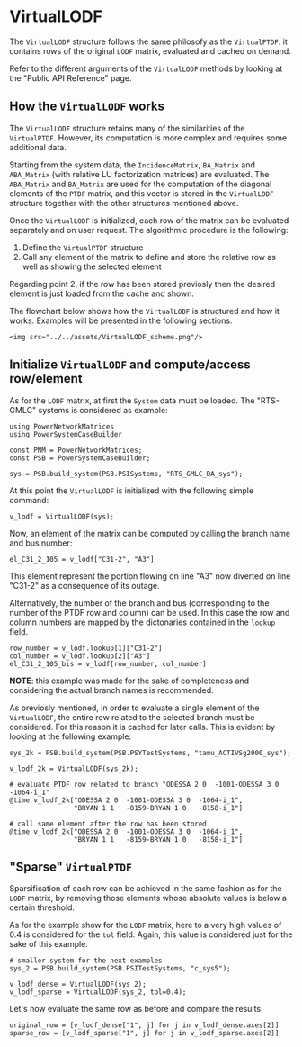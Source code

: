 # VirtualLODF

The `VirtualLODF` structure follows the same philosofy as the `VirtualPTDF`: it contains rows of the original `LODF` matrix, evaluated and cached on demand.

Refer to the different arguments of the `VirtualLODF` methods by looking at the "Public API Reference" page.

## How the `VirtualLODF` works

The `VirtualLODF` structure retains many of the similarities of the `VirtualPTDF`. However, its computation is more complex and requires some additional data.

Starting from the system data, the `IncidenceMatrix`, `BA_Matrix` and `ABA_Matrix` (with relative LU factorization matrices) are evaluated. The `ABA_Matrix` and `BA_Matrix` are used for the computation of the diagonal elements of the `PTDF` matrix, and this vector is stored in the `VirtualLODF` structure together with the other structures mentioned above.

Once the `VirtualLODF` is initialized, each row of the matrix can be evaluated separately and on user request. The algorithmic procedure is the following:
1. Define the `VirtualPTDF` structure
2. Call any element of the matrix to define and store the relative row as well as showing the selected element

Regarding point 2, if the row has been stored previosly then the desired element is just loaded from the cache and shown.

The flowchart below shows how the `VirtualLODF` is structured and how it works. Examples will be presented in the following sections.

```@raw html
<img src="../../assets/VirtualLODF_scheme.png"/>
```

## Initialize `VirtualLODF` and compute/access row/element

As for the `LODF` matrix, at first the `System` data must be loaded. The "RTS-GMLC" systems is considered as example:

``` @repl tutorial_VirtualPTDF_matrix
using PowerNetworkMatrices
using PowerSystemCaseBuilder

const PNM = PowerNetworkMatrices;
const PSB = PowerSystemCaseBuilder;

sys = PSB.build_system(PSB.PSISystems, "RTS_GMLC_DA_sys");
```

At this point the `VirtualLODF` is initialized with the following simple command:

``` @repl tutorial_VirtualPTDF_matrix
v_lodf = VirtualLODF(sys);
```

Now, an element of the matrix can be computed by calling the branch name and bus number:

``` @repl tutorial_VirtualPTDF_matrix
el_C31_2_105 = v_lodf["C31-2", "A3"]
```

This element represent the portion flowing on line "A3" now diverted on line "C31-2" as a consequence of its outage.

Alternatively, the number of the branch and bus (corresponding to the number of the PTDF row and column) can be used. In this case the row and column numbers are mapped by the dictonaries contained in the `lookup` field. 

``` @repl tutorial_VirtualPTDF_matrix
row_number = v_lodf.lookup[1]["C31-2"]
col_number = v_lodf.lookup[2]["A3"]
el_C31_2_105_bis = v_lodf[row_number, col_number]
```

**NOTE**: this example was made for the sake of completeness and considering the actual branch names is recommended.

As previosly mentioned, in order to evaluate a single element of the `VirtualLODF`, the entire row related to the selected branch must be considered. For this reason it is cached for later calls.
This is evident by looking at the following example:

``` @repl tutorial_VirtualPTDF_matrix
sys_2k = PSB.build_system(PSB.PSYTestSystems, "tamu_ACTIVSg2000_sys");

v_lodf_2k = VirtualLODF(sys_2k);

# evaluate PTDF row related to branch "ODESSA 2 0  -1001-ODESSA 3 0  -1064-i_1"
@time v_lodf_2k["ODESSA 2 0  -1001-ODESSA 3 0  -1064-i_1", 
                "BRYAN 1 1   -8159-BRYAN 1 0   -8158-i_1"]

# call same element after the row has been stored
@time v_lodf_2k["ODESSA 2 0  -1001-ODESSA 3 0  -1064-i_1", 
                "BRYAN 1 1   -8159-BRYAN 1 0   -8158-i_1"]
```

## "Sparse" `VirtualPTDF`

Sparsification of each row can be achieved in the same fashion as for the `LODF` matrix, by removing those elements whose absolute values is below a certain threshold.

As for the example show for the `LODF` matrix, here to a very high values of 0.4 is considered for the `tol` field. Again, this value is considered just for the sake of this example.

``` @repl tutorial_VirtualPTDF_matrix
# smaller system for the next examples
sys_2 = PSB.build_system(PSB.PSITestSystems, "c_sys5");

v_lodf_dense = VirtualLODF(sys_2);
v_lodf_sparse = VirtualLODF(sys_2, tol=0.4);
```

Let's now evaluate the same row as before and compare the results:
``` @repl tutorial_VirtualPTDF_matrix
original_row = [v_lodf_dense["1", j] for j in v_lodf_dense.axes[2]]
sparse_row = [v_lodf_sparse["1", j] for j in v_lodf_sparse.axes[2]]
```